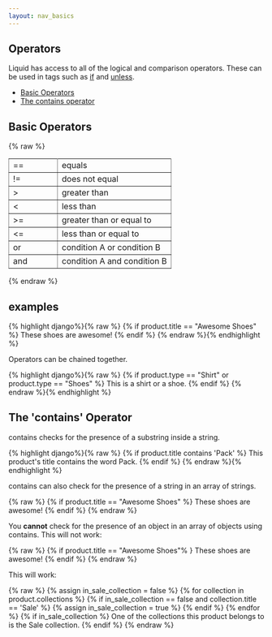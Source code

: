 ```yaml
---
layout: nav_basics
---
```

<h2 class="section-title">Operators</h2>

Liquid has access to all of the logical and comparison operators. These can be used in tags such as [if](#) and [unless](#).

<div class="panel">
  <div class="panel-body">
    <ul>
      <li>
        <a href="#basic-operators">Basic Operators</a>
      </li>
      <li>
        <a href="#objects">The contains operator</a>
      </li>
    </ul>
  </div>
</div>

<h2 class="tags" id="basic-operators">Basic Operators</h2>

{% raw %}
<table class="table" rules="all" frame="void">
  <tr>
    <td width="30%">==</td>
    <td>equals</td>
  </tr>
  <tr>
    <td>!=</td>
    <td>does not equal</td>
  </tr>
  <tr>
    <td>></td>
    <td>greater than</td>
  </tr>
  <tr>
    <td><</td>
    <td>less than</td>
  </tr>
  <tr>
    <td>>=</td>
    <td>greater than or equal to</td>
  </tr>
  <tr>
    <td><=</td>
    <td>less than or equal to</td>
  </tr>
  <tr>
    <td>or</td>
    <td>condition A or condition B</td>
  </tr>
  <tr>
    <td>and</td>
    <td>condition A and condition B</td>
  </tr>
</table>
{% endraw %}

<h2 class="tags">examples</h2>

{% highlight django%}{% raw %}
  {% if product.title == "Awesome Shoes" %}
      These shoes are awesome!
  {% endif %}
{% endraw %}{% endhighlight %}

Operators can be chained together.

{% highlight django%}{% raw %}
  {% if product.type == "Shirt" or product.type == "Shoes" %}
      This is a shirt or a shoe.
  {% endif %}
{% endraw %}{% endhighlight %}


<h2 class="tags">The 'contains' Operator</h2>


contains checks for the presence of a substring inside a string.

{% highlight django%}{% raw %}
  {% if product.title contains 'Pack' %}
    This product's title contains the word Pack.
  {% endif %}
{% endraw %}{% endhighlight %}

contains can also check for the presence of a string in an array of strings.

{% raw %}
  {% if product.title == "Awesome Shoes" %}
      These shoes are awesome!
  {% endif %}
{% endraw %}

You __cannot__ check for the presence of an object in an array of objects using contains. This will not work:

{% raw %}
  {% if product.title == "Awesome Shoes"% }
      These shoes are awesome!
  {% endif %}
{% endraw %}

This will work:

{% raw %}
  {% assign in_sale_collection = false %}
  {% for collection in product.collections %}
    {% if in_sale_collection == false and collection.title == 'Sale' %}
      {% assign in_sale_collection = true %}
    {% endif %}
  {% endfor %}
  {% if in_sale_collection %}
    One of the collections this product belongs to is the Sale collection.
  {% endif %}
{% endraw %}